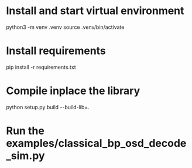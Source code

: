 # Install and start virtual environment
python3 -m venv .venv
source .venv/bin/activate

# Install requirements
pip install -r requirements.txt

# Compile inplace the library
python setup.py build --build-lib=.

# Run the examples/classical_bp_osd_decode_sim.py


